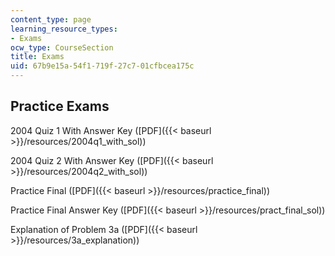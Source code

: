 ```yaml
---
content_type: page
learning_resource_types:
- Exams
ocw_type: CourseSection
title: Exams
uid: 67b9e15a-54f1-719f-27c7-01cfbcea175c
---
```


Practice Exams
--------------

2004 Quiz 1 With Answer Key ([PDF]({{< baseurl >}}/resources/2004q1_with_sol))

2004 Quiz 2 With Answer Key ([PDF]({{< baseurl >}}/resources/2004q2_with_sol))

Practice Final ([PDF]({{< baseurl >}}/resources/practice_final))

Practice Final Answer Key ([PDF]({{< baseurl >}}/resources/pract_final_sol))

Explanation of Problem 3a ([PDF]({{< baseurl >}}/resources/3a_explanation))